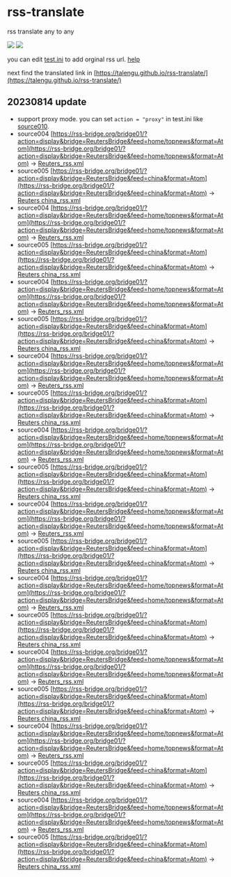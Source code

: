 # rss-translate

rss translate any to any

![](https://github.com/talengu/rss-translate/workflows/circle_translate/badge.svg)
![](https://github.com/talengu/rss-translate/workflows/Deploy/badge.svg)

you can edit [test.ini](https://github.com/talengu/rss-translate/edit/main/test.ini) to add orginal rss url. [help](https://github.com/talengu/rss-translate/issues/2)

next find the translated link in [https://talengu.github.io/rss-translate/](https://talengu.github.io/rss-translate/)

## 20230814 update
- support proxy mode. you can set `action = "proxy"` in test.ini like [source010](https://github.com/talengu/rss-translate/blob/f6648c5262f4fa0926310dbe43fff820bf727ac7/test.ini#L67).
 - source004 [https://rss-bridge.org/bridge01/?action=display&bridge=ReutersBridge&feed=home/topnews&format=Atom](https://rss-bridge.org/bridge01/?action=display&bridge=ReutersBridge&feed=home/topnews&format=Atom) -> [Reuters_rss.xml](rss/Reuters_rss.xml)
 - source005 [https://rss-bridge.org/bridge01/?action=display&bridge=ReutersBridge&feed=china&format=Atom](https://rss-bridge.org/bridge01/?action=display&bridge=ReutersBridge&feed=china&format=Atom) -> [Reuters china_rss.xml](rss/Reuters%20china_rss.xml)
 - source004 [https://rss-bridge.org/bridge01/?action=display&bridge=ReutersBridge&feed=home/topnews&format=Atom](https://rss-bridge.org/bridge01/?action=display&bridge=ReutersBridge&feed=home/topnews&format=Atom) -> [Reuters_rss.xml](rss/Reuters_rss.xml)
 - source005 [https://rss-bridge.org/bridge01/?action=display&bridge=ReutersBridge&feed=china&format=Atom](https://rss-bridge.org/bridge01/?action=display&bridge=ReutersBridge&feed=china&format=Atom) -> [Reuters china_rss.xml](rss/Reuters%20china_rss.xml)
 - source004 [https://rss-bridge.org/bridge01/?action=display&bridge=ReutersBridge&feed=home/topnews&format=Atom](https://rss-bridge.org/bridge01/?action=display&bridge=ReutersBridge&feed=home/topnews&format=Atom) -> [Reuters_rss.xml](rss/Reuters_rss.xml)
 - source005 [https://rss-bridge.org/bridge01/?action=display&bridge=ReutersBridge&feed=china&format=Atom](https://rss-bridge.org/bridge01/?action=display&bridge=ReutersBridge&feed=china&format=Atom) -> [Reuters china_rss.xml](rss/Reuters%20china_rss.xml)
 - source004 [https://rss-bridge.org/bridge01/?action=display&bridge=ReutersBridge&feed=home/topnews&format=Atom](https://rss-bridge.org/bridge01/?action=display&bridge=ReutersBridge&feed=home/topnews&format=Atom) -> [Reuters_rss.xml](rss/Reuters_rss.xml)
 - source005 [https://rss-bridge.org/bridge01/?action=display&bridge=ReutersBridge&feed=china&format=Atom](https://rss-bridge.org/bridge01/?action=display&bridge=ReutersBridge&feed=china&format=Atom) -> [Reuters china_rss.xml](rss/Reuters%20china_rss.xml)
 - source004 [https://rss-bridge.org/bridge01/?action=display&bridge=ReutersBridge&feed=home/topnews&format=Atom](https://rss-bridge.org/bridge01/?action=display&bridge=ReutersBridge&feed=home/topnews&format=Atom) -> [Reuters_rss.xml](rss/Reuters_rss.xml)
 - source005 [https://rss-bridge.org/bridge01/?action=display&bridge=ReutersBridge&feed=china&format=Atom](https://rss-bridge.org/bridge01/?action=display&bridge=ReutersBridge&feed=china&format=Atom) -> [Reuters china_rss.xml](rss/Reuters%20china_rss.xml)
 - source004 [https://rss-bridge.org/bridge01/?action=display&bridge=ReutersBridge&feed=home/topnews&format=Atom](https://rss-bridge.org/bridge01/?action=display&bridge=ReutersBridge&feed=home/topnews&format=Atom) -> [Reuters_rss.xml](rss/Reuters_rss.xml)
 - source005 [https://rss-bridge.org/bridge01/?action=display&bridge=ReutersBridge&feed=china&format=Atom](https://rss-bridge.org/bridge01/?action=display&bridge=ReutersBridge&feed=china&format=Atom) -> [Reuters china_rss.xml](rss/Reuters%20china_rss.xml)
 - source004 [https://rss-bridge.org/bridge01/?action=display&bridge=ReutersBridge&feed=home/topnews&format=Atom](https://rss-bridge.org/bridge01/?action=display&bridge=ReutersBridge&feed=home/topnews&format=Atom) -> [Reuters_rss.xml](rss/Reuters_rss.xml)
 - source005 [https://rss-bridge.org/bridge01/?action=display&bridge=ReutersBridge&feed=china&format=Atom](https://rss-bridge.org/bridge01/?action=display&bridge=ReutersBridge&feed=china&format=Atom) -> [Reuters china_rss.xml](rss/Reuters%20china_rss.xml)
 - source004 [https://rss-bridge.org/bridge01/?action=display&bridge=ReutersBridge&feed=home/topnews&format=Atom](https://rss-bridge.org/bridge01/?action=display&bridge=ReutersBridge&feed=home/topnews&format=Atom) -> [Reuters_rss.xml](rss/Reuters_rss.xml)
 - source005 [https://rss-bridge.org/bridge01/?action=display&bridge=ReutersBridge&feed=china&format=Atom](https://rss-bridge.org/bridge01/?action=display&bridge=ReutersBridge&feed=china&format=Atom) -> [Reuters china_rss.xml](rss/Reuters%20china_rss.xml)
 - source004 [https://rss-bridge.org/bridge01/?action=display&bridge=ReutersBridge&feed=home/topnews&format=Atom](https://rss-bridge.org/bridge01/?action=display&bridge=ReutersBridge&feed=home/topnews&format=Atom) -> [Reuters_rss.xml](rss/Reuters_rss.xml)
 - source005 [https://rss-bridge.org/bridge01/?action=display&bridge=ReutersBridge&feed=china&format=Atom](https://rss-bridge.org/bridge01/?action=display&bridge=ReutersBridge&feed=china&format=Atom) -> [Reuters china_rss.xml](rss/Reuters%20china_rss.xml)
 - source004 [https://rss-bridge.org/bridge01/?action=display&bridge=ReutersBridge&feed=home/topnews&format=Atom](https://rss-bridge.org/bridge01/?action=display&bridge=ReutersBridge&feed=home/topnews&format=Atom) -> [Reuters_rss.xml](rss/Reuters_rss.xml)
 - source005 [https://rss-bridge.org/bridge01/?action=display&bridge=ReutersBridge&feed=china&format=Atom](https://rss-bridge.org/bridge01/?action=display&bridge=ReutersBridge&feed=china&format=Atom) -> [Reuters china_rss.xml](rss/Reuters%20china_rss.xml)

